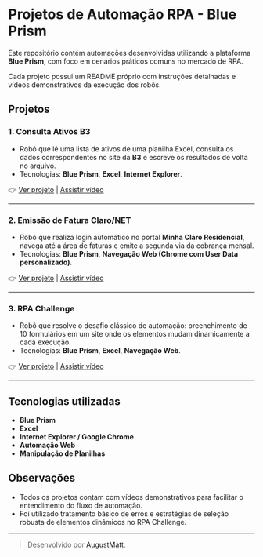 # Projetos de Automação RPA - Blue Prism

Este repositório contém automações desenvolvidas utilizando a plataforma **Blue Prism**, com foco em cenários práticos comuns no mercado de RPA.

Cada projeto possui um README próprio com instruções detalhadas e vídeos demonstrativos da execução dos robôs.

## Projetos

### 1. Consulta Ativos B3
- Robô que lê uma lista de ativos de uma planilha Excel, consulta os dados correspondentes no site da **B3** e escreve os resultados de volta no arquivo.
- Tecnologias: **Blue Prism**, **Excel**, **Internet Explorer**.

👉 [Ver projeto](./Consulta%20Ativos%20B3) | [Assistir vídeo](https://www.youtube.com/watch?v=b1MKwVtr3y4)

---

### 2. Emissão de Fatura Claro/NET
- Robô que realiza login automático no portal **Minha Claro Residencial**, navega até a área de faturas e emite a segunda via da cobrança mensal.
- Tecnologias: **Blue Prism**, **Navegação Web (Chrome com User Data personalizado)**.

👉 [Ver projeto](./Emissão%20Fatura%20Claro%20Residencial) | [Assistir vídeo](https://www.youtube.com/watch?v=rdILDB0sc5k)

---

### 3. RPA Challenge
- Robô que resolve o desafio clássico de automação: preenchimento de 10 formulários em um site onde os elementos mudam dinamicamente a cada execução.
- Tecnologias: **Blue Prism**, **Excel**, **Navegação Web**.

👉 [Ver projeto](./RPA%20Challenge) | [Assistir vídeo](https://youtu.be/iKujnffJZ8g)

---

## Tecnologias utilizadas
- **Blue Prism**
- **Excel**
- **Internet Explorer / Google Chrome**
- **Automação Web**
- **Manipulação de Planilhas**

## Observações
- Todos os projetos contam com vídeos demonstrativos para facilitar o entendimento do fluxo de automação.
- Foi utilizado tratamento básico de erros e estratégias de seleção robusta de elementos dinâmicos no RPA Challenge.

---

> Desenvolvido por [AugustMatt](https://github.com/AugustMatt).
